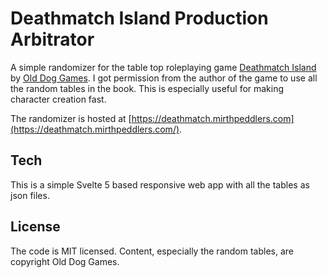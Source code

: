 # Deathmatch Island Production Arbitrator

A simple randomizer for the table top roleplaying game [Deathmatch Island](https://www.deathmatchis.land/) by [Old Dog Games](http://olddog.games/). I got permission from the author of the game to use all the random tables in the book. This is especially useful for making character creation fast.

The randomizer is hosted at [https://deathmatch.mirthpeddlers.com](https://deathmatch.mirthpeddlers.com/).

## Tech

This is a simple Svelte 5 based responsive web app with all the tables as json files.

## License

The code is MIT licensed. Content, especially the random tables, are copyright Old Dog Games.
